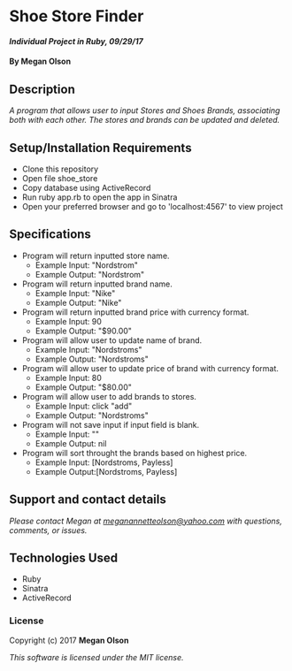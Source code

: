 # Shoe Store Finder

#### _Individual Project in Ruby, 09/29/17_

#### By Megan Olson

## Description

_A program that allows user to input Stores and Shoes Brands, associating both with each other. The stores and brands can be updated and deleted._

## Setup/Installation Requirements

* Clone this repository
* Open file shoe_store
* Copy database using ActiveRecord
* Run ruby app.rb to open the app in Sinatra
* Open your preferred browser and go to 'localhost:4567' to view project

## Specifications

* Program will return inputted store name.
  * Example Input: "Nordstrom"
  * Example Output: "Nordstrom"
* Program will return inputted brand name.
  * Example Input: "Nike"
  * Example Output: "Nike"
* Program will return inputted brand price with currency format.
  * Example Input: 90
  * Example Output: "$90.00"
* Program will allow user to update name of brand.
  * Example Input: "Nordstroms"
  * Example Output: "Nordstroms"
* Program will allow user to update price of brand with currency format.
  * Example Input: 80
  * Example Output: "$80.00"
* Program will allow user to add brands to stores.
  * Example Input: click "add"
  * Example Output: "Nordstroms"
* Program will not save input if input field is blank.
  * Example Input: ""
  * Example Output: nil
* Program will sort throught the brands based on highest price.
  * Example Input: [Nordstroms, Payless]
  * Example Output:[Nordstroms, Payless]
## Support and contact details

_Please contact Megan at meganannetteolson@yahoo.com with questions, comments, or issues._

## Technologies Used

* Ruby
* Sinatra
* ActiveRecord

### License

Copyright (c) 2017 **Megan Olson**

*This software is licensed under the MIT license.*
